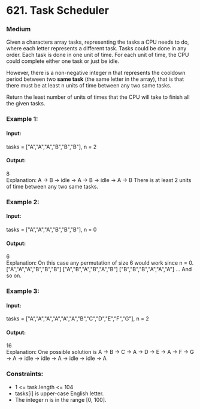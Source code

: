 # 621. Task Scheduler

### Medium

Given a characters array tasks, representing the tasks a CPU needs to do, where each letter represents a different task. Tasks could be done in any order. Each task is done in one unit of time. For each unit of time, the CPU could complete either one task or just be idle.

However, there is a non-negative integer n that represents the cooldown period between two **same task** (the same letter in the array), that is that there must be at least n units of time between any two same tasks.

Return the least number of units of times that the CPU will take to finish all the given tasks.

### Example 1:

#### Input:

tasks = ["A","A","A","B","B","B"], n = 2

#### Output:

8\
Explanation:
A -> B -> idle -> A -> B -> idle -> A -> B
There is at least 2 units of time between any two same tasks.

### Example 2:

#### Input:

tasks = ["A","A","A","B","B","B"], n = 0

#### Output:

6\
Explanation: On this case any permutation of size 6 would work since n = 0.
["A","A","A","B","B","B"]
["A","B","A","B","A","B"]
["B","B","B","A","A","A"]
...
And so on.

### Example 3:

#### Input:

tasks = ["A","A","A","A","A","A","B","C","D","E","F","G"], n = 2

#### Output:

16\
Explanation:
One possible solution is
A -> B -> C -> A -> D -> E -> A -> F -> G -> A -> idle -> idle -> A -> idle -> idle -> A

### Constraints:

-   1 <= task.length <= 104
-   tasks[i] is upper-case English letter.
-   The integer n is in the range [0, 100].
